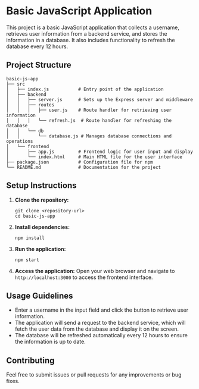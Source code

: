 # Basic JavaScript Application

This project is a basic JavaScript application that collects a username, retrieves user information from a backend service, and stores the information in a database. It also includes functionality to refresh the database every 12 hours.

## Project Structure

```
basic-js-app
├── src
│   ├── index.js           # Entry point of the application
│   ├── backend
│   │   ├── server.js      # Sets up the Express server and middleware
│   │   ├── routes
│   │   │   ├── user.js    # Route handler for retrieving user information
│   │   │   └── refresh.js  # Route handler for refreshing the database
│   │   └── db
│   │       └── database.js # Manages database connections and operations
│   └── frontend
│       ├── app.js         # Frontend logic for user input and display
│       └── index.html     # Main HTML file for the user interface
├── package.json           # Configuration file for npm
└── README.md              # Documentation for the project
```

## Setup Instructions

1. **Clone the repository:**
   ```
   git clone <repository-url>
   cd basic-js-app
   ```

2. **Install dependencies:**
   ```
   npm install
   ```

3. **Run the application:**
   ```
   npm start
   ```

4. **Access the application:**
   Open your web browser and navigate to `http://localhost:3000` to access the frontend interface.

## Usage Guidelines

- Enter a username in the input field and click the button to retrieve user information.
- The application will send a request to the backend service, which will fetch the user data from the database and display it on the screen.
- The database will be refreshed automatically every 12 hours to ensure the information is up to date.

## Contributing

Feel free to submit issues or pull requests for any improvements or bug fixes.